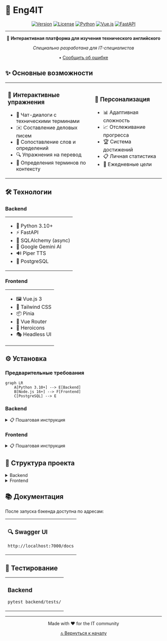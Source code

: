 # 🌟 Eng4IT

<div align="center">

[![Version](https://img.shields.io/badge/version-1.0.0-blue.svg)](https://github.com/yourusername/eng4it) [![License](https://img.shields.io/badge/license-MIT-green.svg)](LICENSE) [![Python](https://img.shields.io/badge/python-3.10+-blue.svg)](https://www.python.org) [![Vue.js](https://img.shields.io/badge/vue.js-3.0+-green.svg)](https://vuejs.org) [![FastAPI](https://img.shields.io/badge/fastapi-latest-teal.svg)](https://fastapi.tiangolo.com)

---

🚀 **Интерактивная платформа для изучения технического английского**

*Специально разработана для IT-специалистов*

• [Сообщить об ошибке](http://example.com/issues)

</div>

## ✨ Основные возможности

<table>
<tr>
<td>

### 🎯 Интерактивные упражнения

- 💬 Чат-диалоги с техническими терминами
- ✉️ Составление деловых писем
- 🔄 Сопоставление слов и определений
- 🔍 Упражнения на перевод
- 📝 Определения терминов по контексту

</td>
<td>

### 👤 Персонализация

- 📊 Адаптивная сложность
- 📈 Отслеживание прогресса
- 🏆 Система достижений
- 📋 Личная статистика
- 🎯 Ежедневные цели

</td>
</tr>
</table>

## 🛠️ Технологии

### Backend

<table>
<tr>
<td>

- 🐍 Python 3.10+
- ⚡ FastAPI
- 🎯 SQLAlchemy (async)
- 🤖 Google Gemini AI
- 🔊 Piper TTS
- 🐘 PostgreSQL

</td>
</tr>
</table>

### Frontend

<table>
<tr>
<td>

- 🖼️ Vue.js 3
- 🎨 Tailwind CSS
- 📦 Pinia
- 🔄 Vue Router
- 💎 Heroicons
- 🎭 Headless UI

</td>
</tr>
</table>

## ⚙️ Установка

### Предварительные требования

```mermaid
graph LR
    A[Python 3.10+] --> E[Backend]
    B[Node.js 16+] --> F[Frontend]
    C[PostgreSQL] --> E
```

### Backend

<details>
<summary>📋 Пошаговая инструкция</summary>

1. **Создание виртуального окружения**
```bash
python -m venv venv
source venv/bin/activate  # Linux/MacOS
.\venv\Scripts\activate   # Windows
```

2. **Установка зависимостей**
```bash
pip install -r requirements.txt
```

3. **Настройка переменных окружения**
```env
DB_USER=your_db_user
DB_PASSWORD=your_db_password
DB_HOST=localhost
DB_PORT=5432
DB_NAME=eng4it_db

GEMINI_API_KEY=your_gemini_api_key
GEMINI_MODEL_NAME=gemini-pro

SECRET_KEY=your_secret_key
```

4. **Миграции и запуск**
```bash
alembic upgrade head
uvicorn backend.main:app --reload
```
</details>

### Frontend

<details>
<summary>📋 Пошаговая инструкция</summary>

1. **Установка зависимостей**
```bash
cd frontend
npm install
```

2. **Настройка окружения**
```env
VITE_API_URL=http://localhost:7000/api/v1
```

3. **Запуск**
```bash
npm run dev
```
</details>

## 📁 Структура проекта

<details>
<summary>Backend</summary>

```
backend/
├── 🤖 ai/                # AI сервисы
├── 🌐 api/               # API endpoints
├── 🔧 core/              # Конфигурация
├── 💾 db/                # Модели БД
├── 🔄 services/          # Бизнес-логика
└── 🛠️ utils/             # Утилиты
```
</details>

<details>
<summary>Frontend</summary>

```
frontend/
├── src/
│   ├── 🎨 assets/        # Стили
│   ├── 🧩 components/    # Компоненты
│   ├── 🔄 router/        # Маршруты
│   ├── 📦 stores/        # Хранилища
│   └── 📱 views/         # Страницы
```
</details>

## 📚 Документация

После запуска бэкенда доступна по адресам:

<table>
<tr>
<td>

### 🔍 Swagger UI
`http://localhost:7000/docs`

</td>
</tr>
</table>

## 🧪 Тестирование

<table>
<tr>
<td>

### Backend
```bash
pytest backend/tests/
```

</td>

</tr>
</table>

---

<div align="center">

Made with ❤️ for the IT community

[🔝 Вернуться к началу](#-eng4it)

</div>